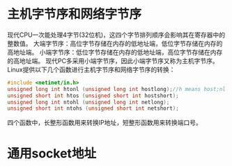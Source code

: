 # 主机字节序和网络字节序
现代CPU一次能处理4字节(32位机)，这四个字节排列顺序会影响其在寄存器中的整数值。
大端字节序：高位字节存储在内存的低地址端，低位字节存储在内存的高地址端。
小端字节序：低位字节存储在内存的低地址端，高位字节存储在内存的高地址端。
现代PC多采用小端字节序，因此小端字节序又称为主机字节序。
Linux提供以下几个函数进行主机字节序和网络字节序的转换：
```C++
#include <netinet/in.h>
unsigned long int htonl (unsigned long int hostlong);//h means host;nl means network long
unsigned short int htos (unsigned short int hostshort);
unsigned long int ntohl (unsigned long int netlong);
unsigned short int ntohs (unsigned short int netshort);
```
四个函数中，长整形函数用来转换IP地址，短整形函数用来转换端口号。

# 通用socket地址
